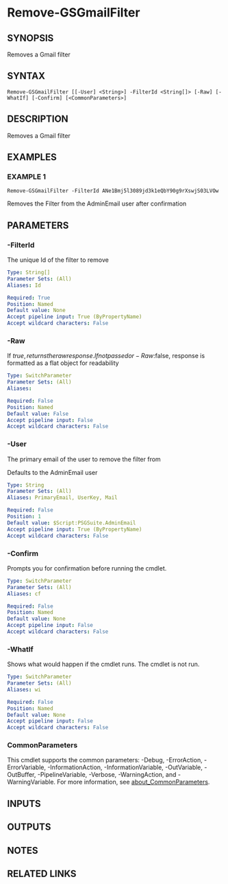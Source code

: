 # Remove-GSGmailFilter

## SYNOPSIS
Removes a Gmail filter

## SYNTAX

```
Remove-GSGmailFilter [[-User] <String>] -FilterId <String[]> [-Raw] [-WhatIf] [-Confirm] [<CommonParameters>]
```

## DESCRIPTION
Removes a Gmail filter

## EXAMPLES

### EXAMPLE 1
```
Remove-GSGmailFilter -FilterId ANe1Bmj5l3089jd3k1eQbY90g9rXswjS03LVOw
```

Removes the Filter from the AdminEmail user after confirmation

## PARAMETERS

### -FilterId
The unique Id of the filter to remove

```yaml
Type: String[]
Parameter Sets: (All)
Aliases: Id

Required: True
Position: Named
Default value: None
Accept pipeline input: True (ByPropertyName)
Accept wildcard characters: False
```

### -Raw
If $true, returns the raw response.
If not passed or -Raw:$false, response is formatted as a flat object for readability

```yaml
Type: SwitchParameter
Parameter Sets: (All)
Aliases:

Required: False
Position: Named
Default value: False
Accept pipeline input: False
Accept wildcard characters: False
```

### -User
The primary email of the user to remove the filter from

Defaults to the AdminEmail user

```yaml
Type: String
Parameter Sets: (All)
Aliases: PrimaryEmail, UserKey, Mail

Required: False
Position: 1
Default value: $Script:PSGSuite.AdminEmail
Accept pipeline input: True (ByPropertyName)
Accept wildcard characters: False
```

### -Confirm
Prompts you for confirmation before running the cmdlet.

```yaml
Type: SwitchParameter
Parameter Sets: (All)
Aliases: cf

Required: False
Position: Named
Default value: None
Accept pipeline input: False
Accept wildcard characters: False
```

### -WhatIf
Shows what would happen if the cmdlet runs.
The cmdlet is not run.

```yaml
Type: SwitchParameter
Parameter Sets: (All)
Aliases: wi

Required: False
Position: Named
Default value: None
Accept pipeline input: False
Accept wildcard characters: False
```

### CommonParameters
This cmdlet supports the common parameters: -Debug, -ErrorAction, -ErrorVariable, -InformationAction, -InformationVariable, -OutVariable, -OutBuffer, -PipelineVariable, -Verbose, -WarningAction, and -WarningVariable. For more information, see [about_CommonParameters](http://go.microsoft.com/fwlink/?LinkID=113216).

## INPUTS

## OUTPUTS

## NOTES

## RELATED LINKS
